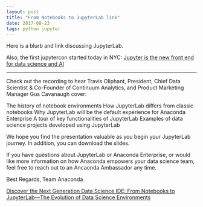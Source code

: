 ```yaml
---
layout: post
title: "From Notebooks to JupyterLab link"
date: 2017-08-23
tags: python jupyter
---
```


Here is a blurb and link discussing JupyterLab.

Also, the first jupytercon started today in NYC: [Jupyter is the new front end for data science and AI](https://conferences.oreilly.com/jupyter/jup-ny)

***
Check out the recording to hear Travis Oliphant, President, Chief Data Scientist & Co-Founder of Continuum Analytics, and Product Marketing Manager Gus Cavanaugh cover:

   The history of notebook environments
   How JupyterLab differs from classic notebooks
   Why JupyterLab will be the default experience for Anaconda Enterprise
   A tour of key functionalities of JupyterLab
   Examples of data science projects developed using JupyterLab

We hope you find the presentation valuable as you begin your JupyterLab journey. In addition, you can download the slides.

If you have questions about JupyterLab or Anaconda Enterprise, or would like more information on how Anaconda empowers your data science team, feel free to reach out to an Ancaonda Ambassador any time.

Best Regards,
Team Anaconda

[Discover the Next Generation Data Science IDE: From Notebooks to JupyterLab—The Evolution of Data Science Environments](https://continuum-analytics.wistia.com/medias/jtp2cvrpcc?wtime=0&mkt_tok=eyJpIjoiTmpKaU5EUXlZVEE1TnpjMCIsInQiOiI5aHMrZG5nQlwvbkdsZ0Y5WWRpWHI1dUVqV0QrcnpKVWdHUnpLbFo4Z25yajRwd1dXWFVZQk1ySjdSdUZNZVdGWnhPWlZuUUpEKzU5eGpPeG5Gdmg3R2JpYVNGVUg3UWFDZWtSbG81WFwvQjJXR2VaYzh3TmFUMTdZYjBjZDRPa3B5In0%3D)
